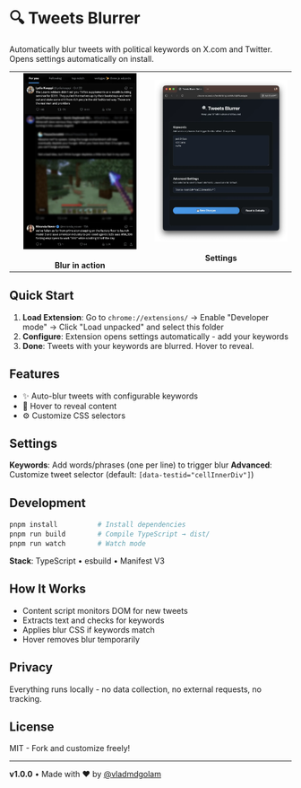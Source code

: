 # 🔍 Tweets Blurrer

Automatically blur tweets with political keywords on X.com and Twitter. Opens settings automatically on install.

<div align="center">
  <table>
    <tr>
      <td width="50%" align="center">
        <img src="./demo.webp" alt="Demo" width="85%"><br><br>
        <b>Blur in action</b>
      </td>
      <td width="50%" align="center">
        <img src="./settings.webp" alt="Settings" width="100%"><br><br>
        <b>Settings</b>
      </td>
    </tr>
  </table>
</div>

## Quick Start

1. **Load Extension**: Go to `chrome://extensions/` → Enable "Developer mode" → Click "Load unpacked" and select this folder
2. **Configure**: Extension opens settings automatically - add your keywords
3. **Done**: Tweets with your keywords are blurred. Hover to reveal.

## Features

- ✨ Auto-blur tweets with configurable keywords
- 🎯 Hover to reveal content
- ⚙️ Customize CSS selectors

## Settings

**Keywords**: Add words/phrases (one per line) to trigger blur
**Advanced**: Customize tweet selector (default: `[data-testid="cellInnerDiv"]`)

## Development

```bash
pnpm install          # Install dependencies
pnpm run build        # Compile TypeScript → dist/
pnpm run watch        # Watch mode
```

**Stack**: TypeScript • esbuild • Manifest V3

## How It Works

- Content script monitors DOM for new tweets
- Extracts text and checks for keywords
- Applies blur CSS if keywords match
- Hover removes blur temporarily

## Privacy

Everything runs locally - no data collection, no external requests, no tracking.

## License

MIT - Fork and customize freely!

---

**v1.0.0** • Made with ❤️ by [@vladmdgolam](https://twitter.com/vladmdgolam)
